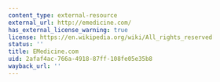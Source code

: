 ```yaml
---
content_type: external-resource
external_url: http://emedicine.com/
has_external_license_warning: true
license: https://en.wikipedia.org/wiki/All_rights_reserved
status: ''
title: EMedicine.com
uid: 2afaf4ac-766a-4918-87ff-108fe05e35b8
wayback_url: ''
---
```

